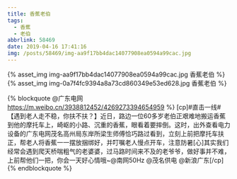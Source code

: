 ```yaml
---
title: 香蕉老伯
tags: 
  - 香蕉
  - 老伯
abbrlink: 58469
date: 2019-04-16 17:41:16
img: /posts/58469/img-aa9f17bb4dac14077908ea0594a99cac.jpg
---
```


{% asset_img img-aa9f17bb4dac14077908ea0594a99cac.jpg 香蕉老伯 %}
{% asset_img img-0a7f4fc9394a8a73cd860349e53ed628.jpg 香蕉老伯 %}

{% blockquote @广东电网 https://m.weibo.cn/3938812452/4269273394654959 %}
[cp]#直击一线#【遇到老人走不稳，你扶不扶？】近日，路边一位60多岁老伯正艰难地搬运香蕉到他的摩托车上，崎岖的小路、沉重的香蕉，眼看着要摔倒。这时，出外查看电力设备的广东电网茂名高州局东岸所梁生师傅恰巧路过看到，立刻上前把摩托车扶正，帮老人将香蕉一一摆放捆绑好，并叮嘱老人慢点开车，注意防暑[心]其实我们经常会遇到爬天桥喘粗气的老婆婆，过马路时间来不及的老爷爷，做好事并不难，上前帮他们一把，你会一天好心情哦~@南网50Hz @茂名供电 @新浪广东[/cp]
{% endblockquote %}